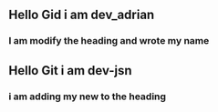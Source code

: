 ## Hello Gid i am dev_adrian
### I am modify the heading and wrote my name
## Hello Git i am dev-jsn
### i am adding my new to the heading